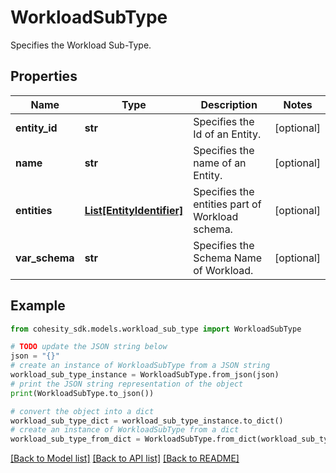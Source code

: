 # WorkloadSubType

Specifies the Workload Sub-Type.

## Properties

Name | Type | Description | Notes
------------ | ------------- | ------------- | -------------
**entity_id** | **str** | Specifies the Id of an Entity. | [optional] 
**name** | **str** | Specifies the name of an Entity. | [optional] 
**entities** | [**List[EntityIdentifier]**](EntityIdentifier.md) | Specifies the entities part of Workload schema. | [optional] 
**var_schema** | **str** | Specifies the Schema Name of Workload. | [optional] 

## Example

```python
from cohesity_sdk.models.workload_sub_type import WorkloadSubType

# TODO update the JSON string below
json = "{}"
# create an instance of WorkloadSubType from a JSON string
workload_sub_type_instance = WorkloadSubType.from_json(json)
# print the JSON string representation of the object
print(WorkloadSubType.to_json())

# convert the object into a dict
workload_sub_type_dict = workload_sub_type_instance.to_dict()
# create an instance of WorkloadSubType from a dict
workload_sub_type_from_dict = WorkloadSubType.from_dict(workload_sub_type_dict)
```
[[Back to Model list]](../README.md#documentation-for-models) [[Back to API list]](../README.md#documentation-for-api-endpoints) [[Back to README]](../README.md)


